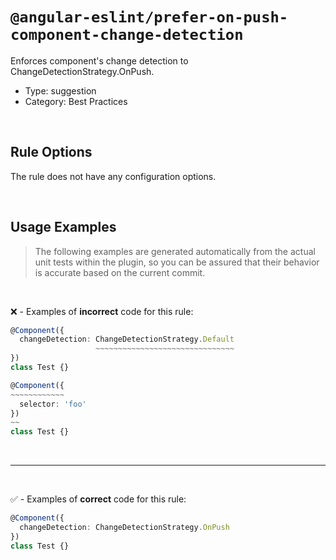 <!--

  DO NOT EDIT.

  This markdown file was autogenerated using a mixture of the following files as the source of truth for its data:
  - ../../src/rules/prefer-on-push-component-change-detection.ts
  - ../../tests/rules/prefer-on-push-component-change-detection/cases.ts

  In order to update this file, it is therefore those files which need to be updated, as well as potentially the generator script:
  - ../../../../tools/scripts/generate-rule-docs.ts

-->

# `@angular-eslint/prefer-on-push-component-change-detection`

Enforces component's change detection to ChangeDetectionStrategy.OnPush.

- Type: suggestion
- Category: Best Practices

<br>

## Rule Options

The rule does not have any configuration options.

<br>

## Usage Examples

> The following examples are generated automatically from the actual unit tests within the plugin, so you can be assured that their behavior is accurate based on the current commit.

<br>

❌ - Examples of **incorrect** code for this rule:

```ts
@Component({
  changeDetection: ChangeDetectionStrategy.Default
                   ~~~~~~~~~~~~~~~~~~~~~~~~~~~~~~~
})
class Test {}
```

```ts
@Component({
~~~~~~~~~~~~
  selector: 'foo'
})
~~
class Test {}
```

<br>

---

<br>

✅ - Examples of **correct** code for this rule:

```ts
@Component({
  changeDetection: ChangeDetectionStrategy.OnPush
})
class Test {}
```
